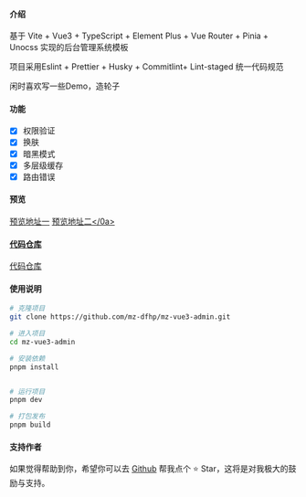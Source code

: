 ####  介绍

基于 Vite + Vue3 + TypeScript + Element Plus + Vue Router + Pinia + Unocss 实现的后台管理系统模板

项目采用Eslint + Prettier + Husky + Commitlint+ Lint-staged 统一代码规范

闲时喜欢写一些Demo，造轮子
#### 功能
- [X] 权限验证
- [X] 换肤
- [X] 暗黑模式
- [X] 多层级缓存
- [X] 路由错误

#### 预览
<a href="http://120.78.132.170:8080" target="_blank">预览地址一</a>
<a href="https://mz-dfhp.github.io/mz-vue3-admin/" target="_blank">预览地址二</0a>

#### 代码仓库

<a href="https://github.com/mz-dfhp/mz-vue3-admin.git" target="_blank">代码仓库</a>

####  使用说明
```bash
# 克隆项目
git clone https://github.com/mz-dfhp/mz-vue3-admin.git

# 进入项目
cd mz-vue3-admin

# 安装依赖
pnpm install


# 运行项目
pnpm dev

# 打包发布
pnpm build
```

####  支持作者

如果觉得帮助到你，希望你可以去 <a target="_blank" href="https://github.com/mz-dfhp/mz-vue3-admin.git">Github</a> 帮我点个 ⭐ Star，这将是对我极大的鼓励与支持。

